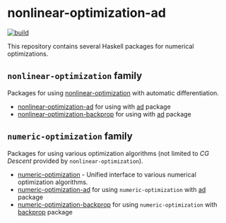 # nonlinear-optimization-ad

[![build](https://github.com/msakai/nonlinear-optimization-ad/actions/workflows/build.yaml/badge.svg)](https://github.com/msakai/nonlinear-optimization-ad/actions/workflows/build.yaml)

This repository contains several Haskell packages for numerical optimizations.

## `nonlinear-optimization` family

Packages for using [nonlinear-optimization](https://hackage.haskell.org/package/nonlinear-optimization)
with automatic differentiation.

* [nonlinear-optimization-ad](nonlinear-optimization-ad/) for using with [ad](https://hackage.haskell.org/package/ad) package
* [nonlinear-optimization-backprop](nonlinear-optimization-backprop/) for using with [ad](https://hackage.haskell.org/package/backprop) package

## `numeric-optimization` family

Packages for using various optimization algorithms (not limited to *CG Descent* provided by  `nonlinear-optimization`).

* [numeric-optimization](numeric-optimization/) - Unified interface to various numerical optimization algorithms.
* [numeric-optimization-ad](numeric-optimization-ad/) for using `numeric-optimization` with [ad](https://hackage.haskell.org/package/ad) package
* [numeric-optimization-backprop](numeric-optimization-backprop/) for using `numeric-optimization` with [backprop](https://hackage.haskell.org/package/backprop) package
